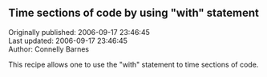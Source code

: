 ## Time sections of code by using "with" statement  
Originally published: 2006-09-17 23:46:45  
Last updated: 2006-09-17 23:46:45  
Author: Connelly Barnes  
  
This recipe allows one to use the "with" statement to time sections of code.